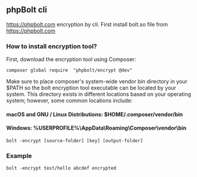 ## phpBolt cli

https://phpbolt.com encryption by cli.
First install bolt.so file from https://phpbolt.com

### How to install encryption tool? ###

First, download the encryption tool using Composer:

`composer global require  "phpbolt/encrypt @dev"`

Make sure to place composer's system-wide vendor bin directory in your $PATH so the bolt encryption tool executable can be located by your system. This directory exists in different locations based on your operating system; however, some common locations include:

#### macOS and GNU / Linux Distributions: $HOME/.composer/vendor/bin ####

#### Windows: %USERPROFILE%\AppData\Roaming\Composer\vendor\bin ####


`bolt -encrypt [source-folder] [key] [output-folder]`

### Example 
`bolt -encrypt test/hello abcdef encrypted`
